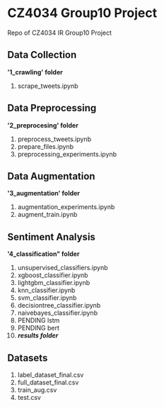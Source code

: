 # CZ4034 Group10 Project
Repo of CZ4034 IR Group10 Project

## Data Collection
**'1_crawling' folder**
1. scrape_tweets.ipynb

## Data Preprocessing
**'2_preprocesing' folder**
1. preprocess_tweets.ipynb
2. prepare_files.ipynb
3. preprocessing_experiments.ipynb

## Data Augmentation
**'3_augmentation' folder**
1. augmentation_experiments.ipynb
2. augment_train.ipynb

## Sentiment Analysis
**'4_classification" folder**
1. unsupervised_classifiers.ipynb
2. xgboost_classifier.ipynb
3. lightgbm_classifier.ipynb
4. knn_classifier.ipynb
5. svm_classifier.ipynb
6. decisiontree_classifier.ipynb
7. naivebayes_classifier.ipynb
8. PENDING lstm
9. PENDING bert
10. ***results folder***

## Datasets
1. label_dataset_final.csv
2. full_dataset_final.csv
3. train_aug.csv
4. test.csv
